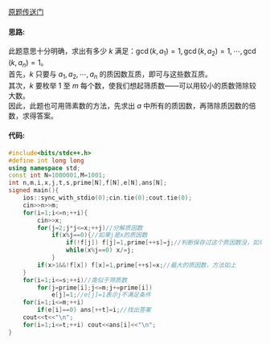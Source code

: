 [原题传送门](https://www.luogu.com.cn/problem/AT_abc215_d)  
#### 思路:
此题意思十分明确，求出有多少 $k$ 满足：$\gcd(k,a_1)=1,\gcd(k,a_2)=1,\cdots,\gcd(k,a_n)=1$。  
首先，$k$ 只要与 $a_1,a_2,\cdots,a_n$ 的质因数互质，即可与这些数互质。  
其次，$k$ 要枚举 $1$ 至 $m$ 每个数，使我们想起筛质数——可以用较小的质数筛除较大数。  
因此，此题也可用筛素数的方法，先求出 $a$ 中所有的质因数，再筛除质因数的倍数，求得答案。  
#### 代码:
```cpp
#include<bits/stdc++.h>
#define int long long
using namespace std;
const int N=1000001,M=1001;
int n,m,i,x,j,t,s,prime[N],f[N],e[N],ans[N];
signed main(){
	ios::sync_with_stdio(0);cin.tie(0);cout.tie(0);
	cin>>n>>m;
	for(i=1;i<=n;++i){
		cin>>x;
		for(j=2;j*j<=x;++j)//分解质因数
			if(x%j==0){//如果j是x的质因数
				if(!f[j]) f[j]=1,prime[++s]=j;//判断保存过这个质因数没，如果没保存，就保存j
				while(x%j==0) x/=j;
			}
		if(x>1&&!f[x]) f[x]=1,prime[++s]=x;//最大的质因数，方法如上
	} 
	for(i=1;i<=s;++i)//类似于筛质数
		for(j=prime[i];j<=m;j+=prime[i])
			e[j]=1;//e[j]=1表示j不满足条件
	for(i=1;i<=m;++i)
		if(e[i]==0) ans[++t]=i;//找出答案
	cout<<t<<"\n";
	for(i=1;i<=t;++i) cout<<ans[i]<<"\n";
}
```
